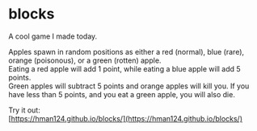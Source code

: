 # blocks

A cool game I made today.

Apples spawn in random positions as either a red (normal), blue (rare), orange (poisonous), or a green (rotten) apple.<br>
Eating a red apple will add 1 point, while eating a blue apple will add 5 points.<br>
Green apples will subtract 5 points and orange apples will kill you. If you have less than 5 points, and you eat a green apple, you will also die.

Try it out: <br>[https://hman124.github.io/blocks/](https://hman124.github.io/blocks/)
